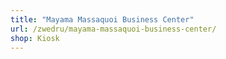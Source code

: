 ```yaml
---
title: "Mayama Massaquoi Business Center"
url: /zwedru/mayama-massaquoi-business-center/
shop: Kiosk
---
```

